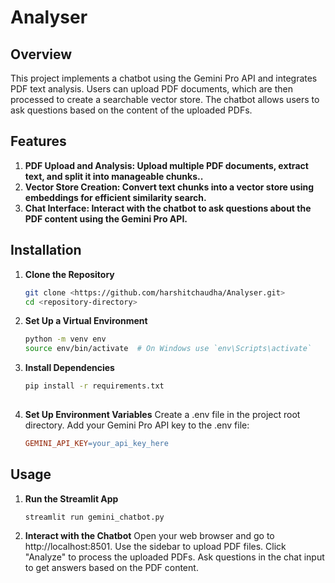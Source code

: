 # Analyser

## Overview
This project implements a chatbot using the Gemini Pro API and integrates PDF text analysis. Users can upload PDF documents, which are then processed to create a searchable vector store. The chatbot allows users to ask questions based on the content of the uploaded PDFs.

## Features

1. **PDF Upload and Analysis: Upload multiple PDF documents, extract text, and split it into manageable chunks..**
2. **Vector Store Creation: Convert text chunks into a vector store using embeddings for efficient similarity search.**
3. **Chat Interface: Interact with the chatbot to ask questions about the PDF content using the Gemini Pro API.**
   
## Installation

1. **Clone the Repository**
   ```bash
   git clone <https://github.com/harshitchaudha/Analyser.git>
   cd <repository-directory>

2. **Set Up a Virtual Environment**
   ```bash
   python -m venv env
   source env/bin/activate  # On Windows use `env\Scripts\activate`

3. **Install Dependencies**
   ```bash
   pip install -r requirements.txt
 
4. **Set Up Environment Variables**
    Create a .env file in the project root directory.
    Add your Gemini Pro API key to the .env file:
    ```makefile
    GEMINI_API_KEY=your_api_key_here

## Usage
 
1. **Run the Streamlit App**
    ```bash
    streamlit run gemini_chatbot.py

2. **Interact with the Chatbot**
   Open your web browser and go to http://localhost:8501.
   Use the sidebar to upload PDF files.
   Click "Analyze" to process the uploaded PDFs.
   Ask questions in the chat input to get answers based on the PDF content.
